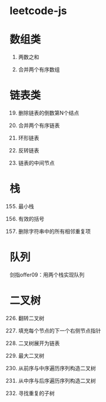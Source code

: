 # leetcode-js

# 数组类
1. 两数之和

88. 合并两个有序数组


# 链表类

19. 删除链表的倒数第N个结点

21. 合并两个有序链表

141. 环形链表

206. 反转链表

876. 链表的中间节点


# 栈
155. 最小栈

20. 有效的括号

1047. 删除字符串中的所有相邻重复项


# 队列
剑指offer09：用两个栈实现队列


 # 二叉树
226. 翻转二叉树

116. 填充每个节点的下一个右侧节点指针

114. 二叉树展开为链表

654. 最大二叉树

105. 从前序与中序遍历序列构造二叉树

106. 从中序与后序遍历序列构造二叉树

652. 寻找重复的子树